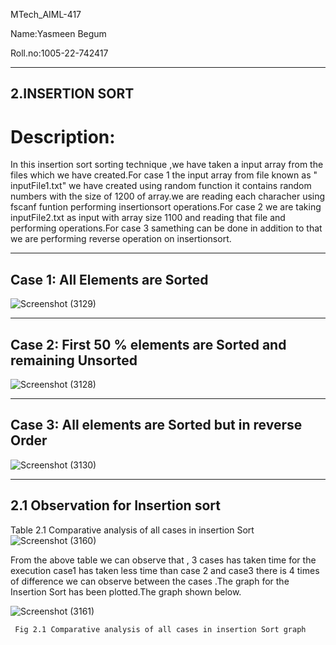  MTech_AIML-417

Name:Yasmeen Begum

Roll.no:1005-22-742417

----------------
2.INSERTION SORT
----------------

# Description:
In this insertion sort sorting technique ,we have taken a input array from the files which we have created.For case 1 the input array from file known as " inputFile1.txt" we have created using random function it contains random numbers with the size of 1200 of array.we are reading each characher using fscanf funtion performing insertionsort operations.For case 2 we are taking inputFile2.txt as input with array size 1100 and reading that file and  performing operations.For case 3 samething can be done in addition to that we are performing reverse operation on insertionsort.   

-------------------------------
Case 1: All Elements are Sorted
-------------------------------

![Screenshot (3129)](https://user-images.githubusercontent.com/91931504/207945275-04e2365e-ee71-4368-90de-b87f9275ad90.png)

-------------------------------------------------------------
Case 2: First 50 % elements are Sorted and remaining Unsorted
-------------------------------------------------------------

![Screenshot (3128)](https://user-images.githubusercontent.com/91931504/207945263-295948fa-9c77-4da4-95c0-e8e49bc9c8fd.png)

----------------------------------------------------
Case 3: All elements are Sorted but in reverse Order
----------------------------------------------------

![Screenshot (3130)](https://user-images.githubusercontent.com/91931504/207945307-ae765df6-33a5-4380-8e01-fed1b74bbda6.png)

----------------------------------
2.1 Observation for Insertion sort
----------------------------------
Table 2.1 Comparative analysis of all cases in insertion Sort
![Screenshot (3160)](https://user-images.githubusercontent.com/91931504/207945835-ac2634cb-0435-431b-adc9-479b4cf37d4f.png)

From the above table we can observe that , 3 cases has taken time for the execution case1 has taken less time than case 2 and case3 there is 4 times of difference we can observe between the cases .The graph for the Insertion Sort has been plotted.The graph shown below.


![Screenshot (3161)](https://user-images.githubusercontent.com/91931504/207945853-d8f8ecb8-4f27-46df-916b-91d22d89bfb1.png)

     Fig 2.1 Comparative analysis of all cases in insertion Sort graph



